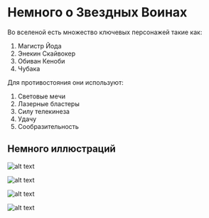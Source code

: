 # Немного о Звездных Воинах

Во вселеной есть множество ключевых персонажей такие как:

1. Магистр Йода
2. Энекин Скайвокер
3. Обиван Кеноби
4. Чубака

Для противостояния они используют:

1. Световые мечи
2. Лазерные бластеры
3. Силу телекинеза
4. Удачу
5. Сообразительность

## Немного иллюстраций

![alt text](i.webp)

![alt text](Wh2IiEMXekM3Vq1K3o1KYbjbU7FZA_a5nM6uEd2ViZV0RlHLlt73B8FHouC6KQaKeN73IWX3hixlcygjZ1krqUs5TMxCwj9HRoPtyu7da7Rs6kJ0-UYnHbkLHyE4BQzQIoDT_ITIgOGWULBH2_wz70jKRpXRsWXt98d9lMJ8zIz53Is6FJ.webp)

![alt text](Wh2IiEMXekM3Vq1K3o1KYbjbU7FZA_a5nMurpN3lSYUkJkGOg_tHhyGS56A6OQNaKIuHIYXipjnAEy0zYikbzA7ZTPwyYs9HVuPtyu7da7Rs6kJ0-UYnHbkLHyE4BQzQIoDT_ITIgOGWULBH2_wz70jKRpXRsWXt98d9lMJ8zIz53Is6FJ.webp)

![alt text](a19af8c8ca09293f054a628972eec3daeb7520c1r1-1920-1080v2_hq.jpg)